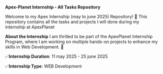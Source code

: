  **Apex-Planet Internship - All Tasks Repository**
 
 Welcome to my Apex Internship (may to june 2025) Repository! 🎉 This repository contains all the tasks and projects I will done during my internship at ApexPlanet

 **About the Internship**
 I am thrilled to be part of the ApexPlanet Internship Program, where I am working on multiple hands-on projects to enhance my skills in Web Development. 🚀
 
 ✅**Internship Duration**: 11 may 2025 - 25 june 2025
 
 ✅**Internship Type**: WEB Development
